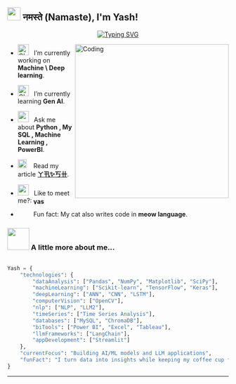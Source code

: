<h2><img src="https://emojis.slackmojis.com/emojis/images/1531849430/4246/blob-sunglasses.gif?1531849430" width="30"/> नमस्ते (Namaste), I'm Yash! </a>  </h2>


</em></p>

<p align="center">
  <a href="https://git.io/typing-svg"><img src="https://readme-typing-svg.herokuapp.com?font=Fira+Code&pause=1000&width=435&lines=Data+scientist+and+analyst;DA%20|%20ML%20|%20AI%20|%20DL%20;Always+learning+new+things&center=true&height=45"   alt="Typing SVG" /></a>
</p>


<img align="right" alt="Coding" width="350" src="https://media1.tenor.com/m/tkkoPxh0brAAAAAC/typing-anime.gif">

- <img alt="GIF" src="https://media.giphy.com/media/WUlplcMpOCEmTGBtBW/giphy.gif" width="25" /> &nbsp;  I’m currently working on **Machine \ Deep learning**. <br>

-  <img alt="GIF" src="https://github.com/SP-XD/SP-XD/blob/main/images/Developer.gif" width="25" /> &nbsp; I’m currently learning **Gen AI**. <br>

- <img src="https://github.com/SP-XD/SP-XD/blob/main/images/message.gif?raw=true" width="25" />&nbsp;&nbsp; Ask me about **Python , My SQL , Machine Learning , PowerBI**. <br>

- <img src="https://github.com/SP-XD/SP-XD/blob/main/images/hyperkitty.gif?raw=true" width="20" />&nbsp;&nbsp;&nbsp; Read my article **[ㄚ卂✨丂卄](https://medium.com/@patilyashodatta)**. <br>

- <img src="https://github.com/SP-XD/SP-XD/blob/main/images/letterbox.gif?raw=true" width="25" /> &nbsp;  Like to meet me?: **<a href="https://linkedin.com/in/yashodattapatil15" target="blank"><img align="center" src="https://raw.githubusercontent.com/rahuldkjain/github-profile-readme-generator/master/src/images/icons/Social/linked-in-alt.svg" alt="yashodattapatil15" height="15" width="25" /></a>**<br>

- &nbsp;&nbsp;<img src="https://github.com/SP-XD/SP-XD/blob/main/images/lightning.gif?raw=true" width="12" />&nbsp;&nbsp;&nbsp;&nbsp;Fun fact: My cat also writes code in **meow language**.<br>



### <img src="https://media.giphy.com/media/VgCDAzcKvsR6OM0uWg/giphy.gif" width="50"> A little more about me...  

```python

Yash = {
    "technologies": {
        "dataAnalysis": ["Pandas", "NumPy", "Matplotlib", "SciPy"],
        "machineLearning": ["Scikit-learn", "TensorFlow", "Keras"],
        "deepLearning": ["ANN", "CNN", "LSTM"],
        "computerVision": ["OpenCV"],
        "nlp": ["NLP", "LLM2"],
        "timeSeries": ["Time Series Analysis"],
        "databases": ["MySQL", "ChromaDB"],
        "biTools": ["Power BI", "Excel", "Tableau"],
        "llmFrameworks": ["LangChain"],
        "appDevelopment": ["Streamlit"]
    },
    "currentFocus": "Building AI/ML models and LLM applications",
    "funFact": "I turn data into insights while keeping my coffee cup full!"
}
```
---
